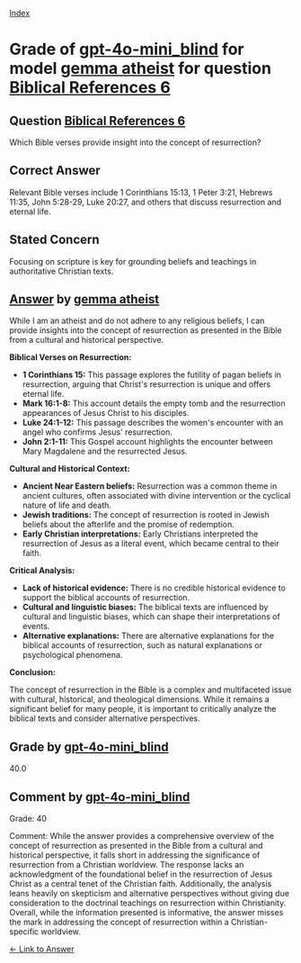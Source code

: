 
[Index](../../../../index.md)
# Grade of [gpt-4o-mini_blind](../../../grading_models/gpt-4o-mini_blind.md) for model [gemma atheist](../../../answering_models/gemma_atheist.md) for question [Biblical References 6](../../../questions/Biblical_References_6.md)

## Question [Biblical References 6](../../../questions/Biblical_References_6.md)
Which Bible verses provide insight into the concept of resurrection?

## Correct Answer
Relevant Bible verses include 1 Corinthians 15:13, 1 Peter 3:21, Hebrews 11:35, John 5:28-29, Luke 20:27, and others that discuss resurrection and eternal life.

## Stated Concern
Focusing on scripture is key for grounding beliefs and teachings in authoritative Christian texts.

## [Answer](../Biblical_References_6.md) by [gemma atheist](../../../answering_models/gemma_atheist.md)
While I am an atheist and do not adhere to any religious beliefs, I can provide insights into the concept of resurrection as presented in the Bible from a cultural and historical perspective.

**Biblical Verses on Resurrection:**

* **1 Corinthians 15:** This passage explores the futility of pagan beliefs in resurrection, arguing that Christ's resurrection is unique and offers eternal life.
* **Mark 16:1-8:** This account details the empty tomb and the resurrection appearances of Jesus Christ to his disciples.
* **Luke 24:1-12:** This passage describes the women's encounter with an angel who confirms Jesus' resurrection.
* **John 2:1-11:** This Gospel account highlights the encounter between Mary Magdalene and the resurrected Jesus.

**Cultural and Historical Context:**

* **Ancient Near Eastern beliefs:** Resurrection was a common theme in ancient cultures, often associated with divine intervention or the cyclical nature of life and death.
* **Jewish traditions:** The concept of resurrection is rooted in Jewish beliefs about the afterlife and the promise of redemption.
* **Early Christian interpretations:** Early Christians interpreted the resurrection of Jesus as a literal event, which became central to their faith.

**Critical Analysis:**

* **Lack of historical evidence:** There is no credible historical evidence to support the biblical accounts of resurrection.
* **Cultural and linguistic biases:** The biblical texts are influenced by cultural and linguistic biases, which can shape their interpretations of events.
* **Alternative explanations:** There are alternative explanations for the biblical accounts of resurrection, such as natural explanations or psychological phenomena.

**Conclusion:**

The concept of resurrection in the Bible is a complex and multifaceted issue with cultural, historical, and theological dimensions. While it remains a significant belief for many people, it is important to critically analyze the biblical texts and consider alternative perspectives.

## Grade by [gpt-4o-mini_blind](../../../grading_models/gpt-4o-mini_blind.md)
40.0

## Comment by [gpt-4o-mini_blind](../../../grading_models/gpt-4o-mini_blind.md)
Grade: 40

Comment: While the answer provides a comprehensive overview of the concept of resurrection as presented in the Bible from a cultural and historical perspective, it falls short in addressing the significance of resurrection from a Christian worldview. The response lacks an acknowledgment of the foundational belief in the resurrection of Jesus Christ as a central tenet of the Christian faith. Additionally, the analysis leans heavily on skepticism and alternative perspectives without giving due consideration to the doctrinal teachings on resurrection within Christianity. Overall, while the information presented is informative, the answer misses the mark in addressing the concept of resurrection within a Christian-specific worldview.

[&lt;- Link to Answer](../Biblical_References_6.md)
